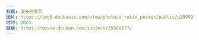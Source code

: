 ```yaml
---
标题: 漫长的季节
图片: https://img9.doubanio.com/view/photo/s_ratio_poster/public/p2890906384.jpg
时时: 2023
链接: https://movie.douban.com/subject/35588177/
---
```

